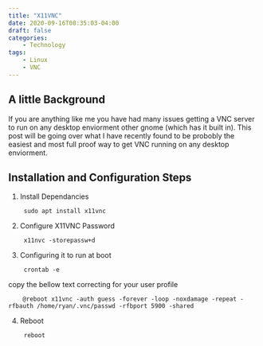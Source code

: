 ```yaml
---
title: "X11VNC"
date: 2020-09-16T08:35:03-04:00
draft: false
categories:
    - Technology
tags:
    - Linux
    - VNC
---
```

## A little Background
If you are anything like me you have had many issues getting a VNC server to run on any desktop enviorment other gnome (which has it built in). This post will be going over what I have recently found to be probobly the easiest and most full proof way to get VNC running on any desktop enviorment.

## Installation and Configuration Steps
1. Install Dependancies

        sudo apt install x11vnc

2. Configure X11VNC Password

        x11nvc -storepassw+d

3. Configuring it to run at boot

        crontab -e
copy the bellow text correcting for your user profile

        @reboot x11vnc -auth guess -forever -loop -noxdamage -repeat -rfbauth /home/ryan/.vnc/passwd -rfbport 5900 -shared
4. Reboot

        reboot